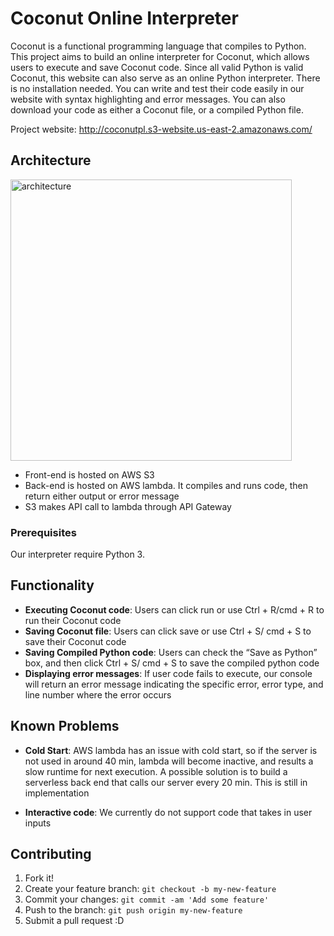 # Coconut Online Interpreter

Coconut is a functional programming language that compiles to Python. This project aims to build an online interpreter for Coconut, which allows users to execute and save Coconut code. Since all valid Python is valid Coconut, this website can also serve as an online Python interpreter. There is no installation needed. You can write and test their code easily in our website with syntax highlighting and error messages. You can also download your code as either a Coconut file, or a compiled Python file.

Project website: http://coconutpl.s3-website.us-east-2.amazonaws.com/

## Architecture


<img align="center" width="450" alt="architecture" src="https://user-images.githubusercontent.com/22512348/39403526-185b1c12-4b33-11e8-81e4-774c1f27b8eb.png">

* Front-end is hosted on AWS S3
* Back-end is hosted on AWS lambda. It compiles and runs code, then return either output or error message
* S3 makes API call to lambda through API Gateway


### Prerequisites

Our interpreter require Python 3. 


## Functionality

* __Executing Coconut code__: Users can click run or use Ctrl + R/cmd + R to run their Coconut code
* __Saving Coconut file__: Users can click save or use Ctrl + S/ cmd + S to save their Coconut code
* __Saving Compiled Python code__: Users can check the “Save as Python” box, and then click Ctrl + S/ cmd + S to save the compiled python code
* __Displaying error messages__: If user code fails to execute, our console will return an error message indicating the specific error, error type, and line number where the error occurs

## Known Problems

* __Cold Start__: AWS lambda has an issue with cold start, so if the server is not used in around 40 min, lambda will become inactive, and results a slow runtime for next execution. A possible solution is to build a serverless back end that calls our server every 20 min. This is still in implementation

* __Interactive code__: We currently do not support code that takes in user inputs


## Contributing

1. Fork it!
2. Create your feature branch: `git checkout -b my-new-feature`
3. Commit your changes: `git commit -am 'Add some feature'`
4. Push to the branch: `git push origin my-new-feature`
5. Submit a pull request :D